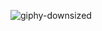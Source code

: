 ![giphy-downsized](https://user-images.githubusercontent.com/96658317/159176021-4dc93f57-22a1-4475-897d-abea3cc189d6.gif)






